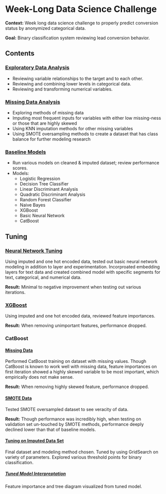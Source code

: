 # Week-Long Data Science Challenge

**Context:** Week long data science challenge to properly predict conversion status by anonymized categorical data. 

**Goal:** Binary classification system reviewing lead conversion behavior. 

## Contents

### [Exploratory Data Analysis](https://github.com/avanigupta1/week-challenge/blob/master/EDA.ipynb)
- Reviewing variable relationships to the target and to each other. 
- Reviewing and combining lower levels in categorical data.
- Reviewing and transforming numerical variables.

### [Missing Data Analysis](https://github.com/avanigupta1/week-challenge/blob/master/Missing%20Data%20Review.ipynb)
- Exploring methods of missing data
- Imputing most frequent inputs for variables with either low missing-ness or those that are highly skewed
- Using KNN imputation methods for other missing variables
- Using SMOTE oversampling methods to create a dataset that has class balance for further modeling research

### [Baseline Models](https://github.com/avanigupta1/week-challenge/blob/master/Baseline%20Models.ipynb)
- Run various models on cleaned & imputed dataset; review performance scores.
- Models:
  - Logistic Regression
  - Decision Tree Classifier
  - Linear Discriminant Analysis
  - Quadratic Discriminant Analysis
  - Random Forest Classifier
  - Naive Bayes
  - XGBoost
  - Basic Neural Network
  - CatBoost

## Tuning
### [Neural Network Tuning](https://github.com/avanigupta1/week-challenge/blob/master/Neural%20Network%20Tuning.ipynb)
Using imputed and one hot encoded data, tested out basic neural network modeling in addition to layer and experimentation. Incorproated embedding layers for text data and created combined model with specific segments for text, categorical, and numerical data. 

**Result:** Minimal to negative improvement when testing out various iterations. 

### [XGBoost](https://github.com/avanigupta1/week-challenge/blob/master/XGBoost%20Tuning.ipynb)
Using imputed and one hot encoded data, reviewed feature importances.

**Result:** When removing unimportant features, performance dropped.

### CatBoost
#### [Missing Data](https://github.com/avanigupta1/week-challenge/blob/master/CatBoost%20-%20Missing%20Data.ipynb)
Performed CatBoost training on dataset with missing values. Though CatBoost is known to work well with missing data, feature importances on first iteration showed a highly skewed variable to be most important, which empirically does not make sense. 

**Result:** When removing highly skewed feature, performance dropped.

#### [SMOTE Data](https://github.com/avanigupta1/week-challenge/blob/master/CatBoost%20-%20SMOTE%20Data.ipynb)
Tested SMOTE oversampled dataset to see veracity of data. 

**Result:** Though performance was incredibly high, when testing on validation set un-touched by SMOTE methods, performance deeply declined lower than that of baseline models.

#### [Tuning on Imputed Data Set](https://github.com/avanigupta1/week-challenge/blob/master/CatBoost%20-%20Tuning.ipynb)
Final dataset and modeling method chosen. Tuned by using GridSearch on variety of parameters. Explored various threshold points for binary classification. 
##### [Tuned Model Interpreptation](https://github.com/avanigupta1/week-challenge/blob/master/Model%20Interpretation.ipynb)
Feature importance and tree diagram visualized from tuned model. 


